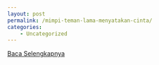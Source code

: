 ```yaml
---
layout: post
permalink: /mimpi-teman-lama-menyatakan-cinta/
categories:
    - Uncategorized
---
```


[Baca Selengkapnya](/04)
